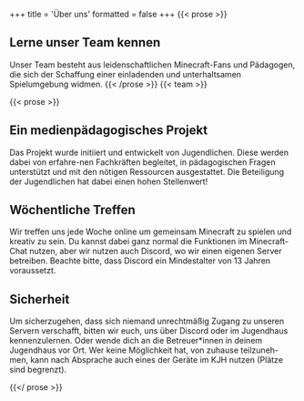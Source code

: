 +++
title = 'Über uns'
formatted = false
+++
{{< prose >}}
## Lerne unser Team kennen
Unser Team besteht aus leidenschaftlichen Minecraft-Fans und Pädagogen, die sich der Schaffung einer einladenden und unterhaltsamen Spielumgebung widmen.
{{< /prose >}}
{{< team >}}

{{< prose >}}
## Ein medienpädagogisches Projekt
Das Projekt wurde initiiert und entwickelt von Jugendlichen. Diese werden dabei von erfahre-nen Fachkräften begleitet, in pädagogischen Fragen unterstützt und mit den nötigen Ressourcen ausgestattet. Die Beteiligung der Jugendlichen hat dabei einen hohen Stellenwert! 
## Wöchentliche Treffen
Wir treffen uns jede Woche online um gemeinsam Minecraft zu spielen und kreativ zu sein. Du kannst dabei ganz normal die Funktionen im Minecraft-Chat nutzen, aber wir nutzen auch Discord, wo wir einen eigenen Server betreiben. Beachte bitte, dass Discord ein Mindestalter von 13 Jahren voraussetzt.
## Sicherheit
Um sicherzugehen, dass sich niemand unrechtmäßig Zugang zu unseren Servern verschafft, bitten wir euch, uns über Discord oder im Jugendhaus kennenzulernen. Oder wende dich an die Betreuer*innen in deinem Jugendhaus vor Ort. Wer keine Möglichkeit hat, von zuhause teilzuneh-men, kann nach Absprache auch eines der Geräte im KJH nutzen (Plätze sind begrenzt).

{{</ prose >}}